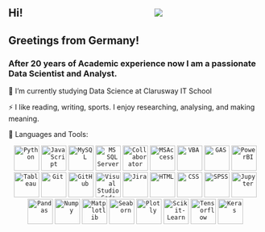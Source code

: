 <a href="https://oserdaro.github.io/oserdaro/"><img src="https://github.com/oserdaro/oserdaro/assets/142231355/3406129e-3295-4eba-afde-00ec4f8ab39a" alt="" title="Click to see my profile webpage"></a>

## Hi!	&emsp;&emsp;&emsp;&emsp;&emsp;&emsp;&emsp;&emsp;&emsp;&emsp;&emsp;&emsp;    ![](https://komarev.com/ghpvc/?username=oserdaro&style=flat-square)
## Greetings from Germany!
### After 20 years of Academic experience now I am a passionate Data Scientist and Analyst.

🌱 I’m currently studying Data Science at Clarusway IT School

⚡ I like reading, writing, sports. I enjoy researching, analysing, and making meaning.

💬 Languages and Tools:
<div align="center">
	<code><img width="50" src="https://user-images.githubusercontent.com/25181517/183423507-c056a6f9-1ba8-4312-a350-19bcbc5a8697.png" alt="Python" title="Python"/></code>
 	<code><img width="50" src="https://user-images.githubusercontent.com/25181517/117447155-6a868a00-af3d-11eb-9cfe-245df15c9f3f.png" alt="JavaScript" title="JavaScript"/></code>
	<code><img width="50" src="https://github.com/oserdaro/oserdaro/assets/142231355/a4e783d3-2725-4825-9b86-433664d2c81a" alt="MySQL" title="MySQL"/></code>
	<code><img width="50" src="https://github.com/marwin1991/profile-technology-icons/assets/19180175/3b371807-db7c-45b4-8720-c0cfc901680a" alt="MS SQL Server" title="MS SQL Server"/></code>
	<code><img width="50" src="https://github.com/oserdaro/oserdaro/assets/142231355/784b5439-0bb5-4f9b-8c33-8cbcbbb11da7" alt="Collaborator" title="Collaborator"/></code>
	<code><img width="50" src="https://github.com/oserdaro/oserdaro/assets/142231355/bb7d40d9-1129-4536-84dd-7e4590311f7b" alt="MSAccess" title="MSAccess"/></code>
 	<code><img width="50" src="https://github.com/oserdaro/oserdaro/assets/142231355/2df9480c-7fcb-4dc1-999d-33a9f1dd6bbb" alt="VBA" title="VBA"/></code>
	<code><img width="50" src="https://github.com/oserdaro/oserdaro/assets/142231355/a4fad3e4-ab1b-40bf-ac5c-6208c5ad65c6" alt="GAS" title="GAS"/></code>
	<code><img width="50" src="https://github.com/oserdaro/oserdaro/assets/142231355/931b88be-6538-4348-a870-3398a97d60de" alt="PowerBI" title="PowerBI"/></code>
	<code><img width="50" src="https://github.com/oserdaro/oserdaro/assets/142231355/8fc732ba-889a-48c4-8f41-df613075f382" alt="Tableau" title="Tableau"/></code>
	<code><img width="50" src="https://user-images.githubusercontent.com/25181517/192108372-f71d70ac-7ae6-4c0d-8395-51d8870c2ef0.png" alt="Git" title="Git"/></code>
	<code><img width="50" src="https://user-images.githubusercontent.com/25181517/192108374-8da61ba1-99ec-41d7-80b8-fb2f7c0a4948.png" alt="GitHub" title="GitHub"/></code>
	<code><img width="50" src="https://user-images.githubusercontent.com/25181517/192108891-d86b6220-e232-423a-bf5f-90903e6887c3.png" alt="Visual Studio Code" title="Visual Studio Code"/></code>
	<code><img width="50" src="https://user-images.githubusercontent.com/25181517/183912952-83784e94-629d-4c34-a961-ae2ae795b662.png" alt="Jira" title="Jira"/></code>
	<code><img width="50" src="https://user-images.githubusercontent.com/25181517/192158954-f88b5814-d510-4564-b285-dff7d6400dad.png" alt="HTML" title="HTML"/></code>
	<code><img width="50" src="https://user-images.githubusercontent.com/25181517/183898674-75a4a1b1-f960-4ea9-abcb-637170a00a75.png" alt="CSS" title="CSS"/></code>
 	<code><img width="50" src="https://github.com/oserdaro/oserdaro/assets/142231355/d593327e-d390-4dc0-ac1e-a915bede1ab3" alt="SPSS" title="SPSS"/></code>
	<code><img width="50" src="https://github.com/oserdaro/oserdaro/assets/142231355/84bda48a-bbae-4578-b3d7-7d3cbc62f344" alt="Jupyter" title="Jupyter"/></code>
	<code><img width="50" src="https://github.com/oserdaro/oserdaro/assets/142231355/e8c81d5b-51dc-4c5e-a76f-2d06e7be83d2" alt="Pandas" title="Pandas"/></code>
 	<code><img width="50" src="https://github.com/oserdaro/oserdaro/assets/142231355/6c39669f-2ae6-41b4-9f6d-a8a6be345e4b" alt="Numpy" title="Numpy"/></code>
	<code><img width="50" src="https://github.com/oserdaro/oserdaro/assets/142231355/6a29ba69-3846-4450-ae51-f9053eb2bee7" alt="Matplotlib" title="Matplotlib"/></code>
	<code><img width="50" src="https://github.com/oserdaro/oserdaro/assets/142231355/f16a10a5-be59-4306-9d33-2da8ab1c1c75" alt="Seaborn" title="Seaborn"/></code>
	<code><img width="50" src="https://github.com/oserdaro/oserdaro/assets/142231355/8f0827bc-819c-49ab-b2a8-f7ea7e3a0f97" alt="Plotly" title="Plotly"/></code>
	<code><img width="50" src="https://github.com/oserdaro/oserdaro/assets/142231355/de7a41bf-ae79-4226-bdb0-c262183a97df" alt="Scikit-Learn" title="Scikit-Learn"/></code>
	<code><img width="50" src="https://user-images.githubusercontent.com/25181517/223639822-2a01e63a-a7f9-4a39-8930-61431541bc06.png" alt="Tensorflow" title="Tensorflow"/></code>
 	<code><img width="50" src="https://github.com/oserdaro/oserdaro/assets/142231355/13b026d5-d601-4637-b676-ad607ca9a4fb" alt="Keras" title="Keras"/></code>


</div>



